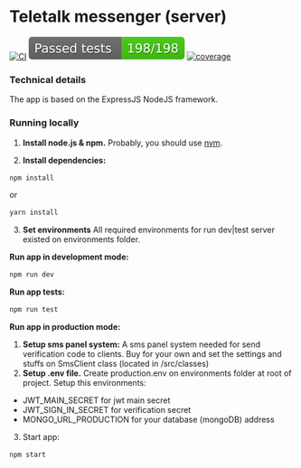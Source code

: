 # Teletalk messenger (server)

[![CI](https://github.com/S-STALWART-S/teletalk-server/actions/workflows/ci.yml/badge.svg)](https://github.com/S-STALWART-S/teletalk-server/actions/workflows/ci.yml)
![Test](test/badge.svg)
[![coverage](https://codecov.io/github/S-STALWART-S/teletalk-server/branch/teletalk-server-main/graph/badge.svg?token=RO3A9OXIGP)](https://codecov.io/github/S-STALWART-S/teletalk-server)

<!-- [![GitHub Super-Linter](https://github.com/<OWNER>/<REPOSITORY>/workflows/Lint%20Code%20Base/badge.svg)](https://github.com/marketplace/actions/super-linter) -->

### Technical details

The app is based on the ExpressJS NodeJS framework.

### Running locally

1. **Install node.js & npm.**
   Probably, you should use [nvm](https://github.com/nvm-sh/nvm).

2. **Install dependencies:**

```bash
npm install
```

or

```bash
yarn install
```

3. **Set environments**
   All required environments for run dev|test server existed on environments folder.

**Run app in development mode:**

```bash
npm run dev
```

**Run app tests:**

```bash
npm run test
```

**Run app in production mode:**

1. **Setup sms panel system:**
   A sms panel system needed for send verification code to clients. Buy for your own and set the settings and stuffs on SmsClient class (located in /src/classes)
2. **Setup .env file.**
   Create production.env on environments folder at root of project. Setup this environments:

- JWT_MAIN_SECRET for jwt main secret
- JWT_SIGN_IN_SECRET for verification secret
- MONGO_URL_PRODUCTION for your database (mongoDB) address

3. Start app:

```bash
npm start
```
